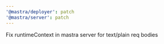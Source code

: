 ```yaml
---
'@mastra/deployer': patch
'@mastra/server': patch
---
```


Fix runtimeContext in mastra server for text/plain req bodies
